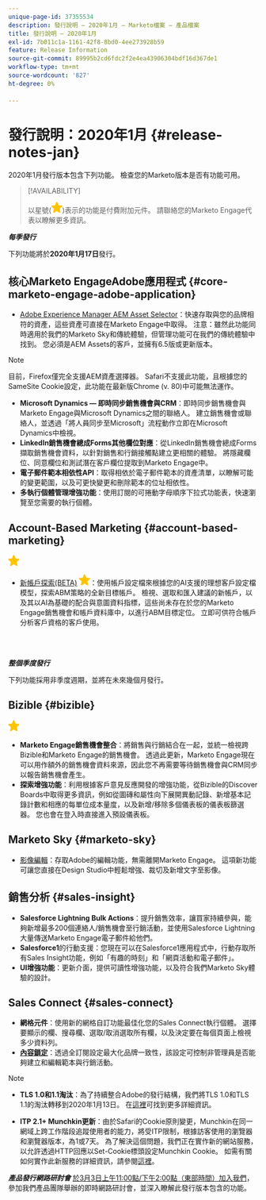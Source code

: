 ```yaml
---
unique-page-id: 37355534
description: 發行說明 — 2020年1月 — Marketo檔案 — 產品檔案
title: 發行說明 — 2020年1月
exl-id: 7b011c1a-1161-42f8-8bd0-4ee273928b59
feature: Release Information
source-git-commit: 89995b2cd6fdc2f2e4ea43906304bdf16d367de1
workflow-type: tm+mt
source-wordcount: '827'
ht-degree: 0%

---
```


# 發行說明：2020年1月 {#release-notes-jan}

2020年1月發行版本包含下列功能。 檢查您的Marketo版本是否有功能可用。

>[!AVAILABILITY]
>
>以星號(![（星號）](assets/yellow-star.png))表示的功能是付費附加元件。 請聯絡您的Marketo Engage代表以瞭解更多資訊。

**_每季發行_**

下列功能將於&#x200B;**2020年1月17日**&#x200B;發行。

## 核心Marketo EngageAdobe應用程式 {#core-marketo-engage-adobe-application}

* [Adobe Experience Manager AEM Asset Selector](/help/marketo/product-docs/adobe-experience-cloud-integrations/importing-assets-with-adobe-experience-manager.md)：快速存取與您的品牌相符的資產，這些資產可直接在Marketo Engage中取得。 注意：雖然此功能同時適用於我們的Marketo Sky和傳統體驗，但管理功能可在我們的傳統體驗中找到。 您必須是AEM Assets的客戶，並擁有6.5版或更新版本。

>[!NOTE]
>
>目前，Firefox僅完全支援AEM資產選擇器。 Safari不支援此功能，且根據您的SameSite Cookie設定，此功能在最新版Chrome (v. 80)中可能無法運作。

* **Microsoft Dynamics — 即時同步銷售機會與CRM**：即時同步銷售機會與Marketo Engage與Microsoft Dynamics之間的聯絡人。 建立銷售機會或聯絡人，並透過「將人員同步至Microsoft」流程動作立即在Microsoft Dynamics中檢視。
* **LinkedIn銷售機會總成Forms其他欄位對應**：從LinkedIn銷售機會總成Forms擷取銷售機會資料，以針對銷售和行銷接觸點建立更相關的體驗。 將隱藏欄位、同意欄位和測試潛在客戶欄位提取到Marketo Engage中。
* **電子郵件範本相依性API**：取得相依於電子郵件範本的資產清單，以瞭解可能的變更範圍，以及可更快變更和刪除範本的位址相依性。
* **多執行個體管理增強功能**：使用訂閱的可捲動字母順序下拉式功能表，快速瀏覽至您需要的執行個體。

## Account-Based Marketing {#account-based-marketing}

![（星形）](assets/yellow-star.png)

* [新帳戶探索(BETA)](https://docs.marketo.com/x/WQA6Ag) ![(star)](assets/yellow-star.png)：使用帳戶設定檔來根據您的AI支援的理想客戶設定檔模型，探索ABM策略的全新目標帳戶。 檢視、選取和匯入建議的新帳戶，以及其以AI為基礎的配合與意圖資料指標，這些尚未存在於您的Marketo Engage銷售機會和帳戶資料庫中，以進行ABM目標定位。 立即可供符合帳戶分析客戶資格的客戶使用。

<br> 

**_整個季度發行_**

下列功能採用非季度週期，並將在未來幾個月發行。

## Bizible {#bizible}

![（星形）](assets/yellow-star.png)

* **Marketo Engage銷售機會整合**：將銷售與行銷結合在一起，並統一檢視跨Bizible和Marketo Engage的銷售機會。 透過此更新，Marketo Engage現在可以用作額外的銷售機會資料來源，因此您不再需要等待銷售機會與CRM同步以報告銷售機會產生。
* **探索增強功能**：利用根據客戶意見反應開發的增強功能，從Bizible的Discover Boards中取得更多資訊，例如從圖磚和屬性向下展開異動記錄、新增基本記錄計數和相應的每單位成本量度，以及新增/移除多個儀表板的儀表板篩選器。 您也會在登入時直接進入預設儀表板。

## Marketo Sky {#marketo-sky}

* [影像編輯](https://experienceleague.adobe.com/docs/marketo/sky/design-studio/marketo-image-editor.html?lang=zh-Hant#design-studio)：存取Adobe的編輯功能，無需離開Marketo Engage。 這項新功能可讓您直接在Design Studio中輕鬆增強、裁切及新增文字至影像。

## 銷售分析 {#sales-insight}

* **Salesforce Lightning Bulk Actions**：提升銷售效率，讓買家持續參與，能夠新增最多200個連絡人/銷售機會至行銷活動，並使用Salesforce Lightning大量傳送Marketo Engage電子郵件給他們。
* **Salesforce1**&#x200B;的行動支援：您現在可以在Salesforce1應用程式中，行動存取所有Sales Insight功能，例如「有趣的時刻」和「網頁活動和電子郵件」。
* **UI增強功能**：更新介面，提供可讀性增強功能，以及符合我們Marketo Sky體驗的設計。

## Sales Connect {#sales-connect}

* **網格元件**：使用新的網格自訂功能最佳化您的Sales Connect執行個體。 選擇要顯示的欄、搜尋欄、選取/取消選取所有欄，以及決定要在每個頁面上檢視多少資料列。
* **[內容鎖定](/help/marketo/product-docs/marketo-sales-connect/admin/content-lockdown.md)**：透過全訂閱設定最大化品牌一致性，該設定可控制非管理員是否能夠建立和編輯範本與行銷活動。

>[!NOTE]
>
>* **TLS 1.0和1.1淘汰**：為了持續整合Adobe的發行結構，我們將TLS 1.0和TLS 1.1的淘汰轉移到2020年1月13日。 在[這裡](https://nation.marketo.com/docs/DOC-7059-tls-10-11-deprecation-faq)可找到更多詳細資訊。
>
>* **ITP 2.1+ Munchkin更新**：由於Safari的Cookie原則變更，Munchkin在同一網域上跨工作階段追蹤使用者的能力，將受ITP限制，根據訪客使用的瀏覽器和瀏覽器版本，為1或7天。 為了解決這個問題，我們正在實作新的網站服務，以允許透過HTTP回應以Set-Cookie標頭設定Munchkin Cookie。 如需有關如何實作此新服務的詳細資訊，請參閱[這裡](https://nation.marketo.com/docs/DOC-7351)。

**_產品發行網路研討會_** [於3月3日上午11:00點/下午2:00點（東部時間）加入我們](https://engage.marketo.com/Jan_Feb_20_Release_Webinar_Registration.html)，參加我們產品團隊舉辦的即時網路研討會，並深入瞭解此發行版本包含的功能。
